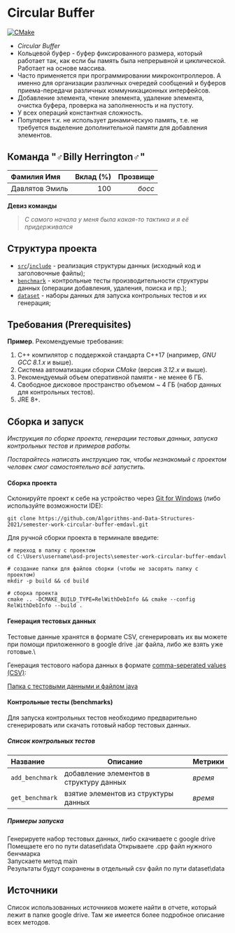# Circular Buffer

[![CMake](https://github.com/Algorithms-and-Data-Structures-2021/semester-work-circular-buffer-emdavl/actions/workflows/cmake.yml/badge.svg)](https://github.com/Algorithms-and-Data-Structures-2021/semester-work-circular-buffer-emdavl/actions/workflows/cmake.yml)


- _Circular Buffer_
- Кольцевой буфер - буфер фиксированного размера, который работает так, как если бы память была непрерывной и циклической.
  Работает на основе массива.
- Часто применяется при программировании микроконтроллеров. А именно для организации различных очередей сообщений и буферов
  приема-передачи различных коммуникационных интерфейсов.
- Добавление элемента, чтение элемента, удаление элемента, очистка буфера, проверка на заполненность и на пустоту.
- У всех операций константная сложность.
- Популярен т.к. не использует динамическую память, т.е. не требуется выделение дополнительной памяти для добавления элементов.

## Команда "♂Billy Herrington♂"


| Фамилия Имя      | Вклад (%) | Прозвище              |
| :---             |   ---:    |  ---:                 |
| Давлятов Эмиль   | 100       |  _босс_               |


**Девиз команды**
> _С самого начала у меня была какая-то тактика и я её придерживался_

## Структура проекта


- [`src`](src)/[`include`](include) - реализация структуры данных (исходный код и заголовочные файлы);
- [`benchmark`](benchmark) - контрольные тесты производительности структуры данных (операции добавления, удаления,
  поиска и пр.);
- [`dataset`](dataset) - наборы данных для запуска контрольных тестов и их генерация;

## Требования (Prerequisites)

**Пример**. Рекомендуемые требования:

1. С++ компилятор c поддержкой стандарта C++17 (например, _GNU GCC 8.1.x_ и выше).
2. Система автоматизации сборки _CMake_ (версия _3.12.x_ и выше).
3. Рекомендуемый объем оперативной памяти - не менее 6 ГБ.
4. Свободное дисковое пространство объемом ~ 4 ГБ (набор данных для контрольных тестов).
5. JRE 8+.

## Сборка и запуск

_Инструкция по сборке проекта, генерации тестовых данных, запуска контрольных тестов и примеров работы._

_Постарайтесь написать инструкцию так, чтобы незнакомый с проектом человек смог самостоятельно всё запустить._

#### Сборка проекта

Склонируйте проект к себе на устройство через [Git for Windows](https://gitforwindows.org/) (либо используйте
возможности IDE):

```shell
git clone https://github.com/Algorithms-and-Data-Structures-2021/semester-work-circular-buffer-emdavl.git
```

Для ручной сборки проекта в терминале введите:

```shell
# переход в папку с проектом
cd C:\Users\username\asd-projects\semester-work-circular-buffer-emdavl

# создание папки для файлов сборки (чтобы не засорять папку с проектом) 
mkdir -p build && cd build 

# сборка проекта
cmake .. -DCMAKE_BUILD_TYPE=RelWithDebInfo && cmake --config RelWithDebInfo --build . 
```

#### Генерация тестовых данных

Тестовые данные хранятся в формате CSV, сгенерировать их вы можете при помощи приложенного в google drive .jar файла, либо же взять уже готовые.\


Генерация тестового набора данных в
формате [comma-seperated values (CSV)](https://en.wikipedia.org/wiki/Comma-separated_values):

[Папка с тестовыми данными и файлом java](https://drive.google.com/drive/folders/13b38_WyW4PvZI1Pbp8rl9OX8KUEY79or?usp=sharing)

#### Контрольные тесты (benchmarks)


Для запуска контрольных тестов необходимо предварительно сгенерировать или скачать готовый набор тестовых данных.

##### Список контрольных тестов

| Название                  | Описание                                | Метрики         |
| :---                      | ---                                     | :---            |
| `add_benchmark`           | добавление элементов в структуру данных | _время_         |
| `get_benchmark`           | взятие элементов из структуры данных    | _время_         |            |

##### Примеры запуска

Генерируете набор тестовых данных, либо скачиваете с google drive\
Помещаете его по пути dataset\data
Открываете .cpp файл нужного бенчмарка\
Запускаете метод main\
Результаты будут сохранены в отдельный csv файл по пути dataset\data

## Источники

Список использованных источников можете найти в отчете, который лежит в папке google drive. 
Там же имеется более подробное описание всех методов.
